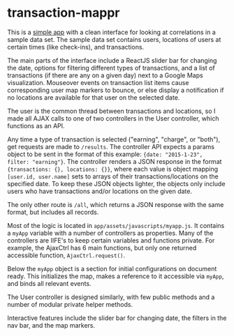 # transaction-mappr

This is a [simple app](https://stark-shelf-3141.herokuapp.com/) with a clean interface for looking at correlations in a sample data set. The sample data set contains users, locations of users at certain times (like check-ins), and transactions.

The main parts of the interface include a ReactJS slider bar for changing the date, options for filtering different types of transactions, and a list of transactions (if there are any on a given day) next to a Google Maps visualization. Mouseover events on transaction list items cause corresponding user map markers to bounce, or else display a notification if no locations are available for that user on the selected date.

The user is the common thread between transactions and locations, so I made all AJAX calls to one of two controllers in the User controller, which functions as an API.

Any time a type of transaction is selected ("earning", "charge", or "both"), get requests are made to `/results`. The controller API expects a params object to be sent in the format of this example: `{date: "2015-1-23", filter: "earning"}`. The controller renders a JSON response in the format `{transactions: {}, locations: {}}`, where each value is object mapping `[user.id, user.name]` sets to arrays of their transactions/locations on the specified date. To keep these JSON objects lighter, the objects only include users who have transactions and/or locations on the given date.

The only other route is `/all`, which returns a JSON response with the same format, but includes all records.

Most of the logic is located in `app/assets/javascripts/myapp.js`. It contains a `myApp` variable with a number of controllers as properties. Many of the controllers are IIFE's to keep certain variables and functions private. For example, the AjaxCtrl has 6 main functions, but only one returned accessible function, `AjaxCtrl.request()`.

Below the `myApp` object is a section for initial configurations on document ready. This initializes the map, makes a reference to it accessible via `myApp`, and binds all relevant events.

The User controller is designed similarly, with few public methods and a number of modular private helper methods.

Interactive features include the slider bar for changing date, the filters in the nav bar, and the map markers.